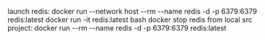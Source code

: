 launch redis: 
    docker run --network host --rm --name redis -d -p 6379:6379 redis:latest
    docker run -it redis:latest bash
    docker stop redis
from local src project: 
    docker run --rm --name redis -d -p 6379:6379 redis:latest
